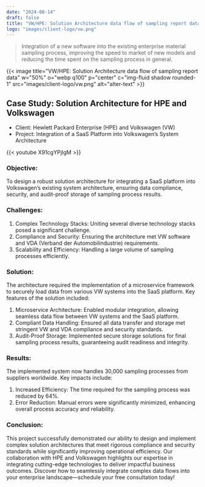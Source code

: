 ```yaml
---
date: "2024-08-14"
draft: false
title: "VW/HPE: Solution Architecture data flow of sampling report data"
logo: "images/client-logo/vw.png"
---
```



> Integration of a new software into the existing enterprise material sampling process, improving the speed to market of new models and reducing the time spent on the sampling process in general.

{{< image title="VW/HPE: Solution Architecture data flow of sampling report data" w="50%" o="webp q100" p="center" c="img-fluid shadow rounded-1" src="images/client-logo/vw.png" alt="alter-text" >}}

## Case Study: Solution Architecture for HPE and Volkswagen

- Client: Hewlett Packard Enterprise (HPE) and Volkswagen (VW)
- Project: Integration of a SaaS Platform into Volkswagen’s System Architecture

{{< youtube X91cgYPjIgM >}}

### Objective:

To design a robust solution architecture for integrating a SaaS platform into Volkswagen’s existing system architecture, ensuring data compliance, security, and audit-proof storage of sampling process results.

### Challenges:

1. Complex Technology Stacks: Uniting several diverse technology stacks posed a significant challenge.
2. Compliance and Security: Ensuring the architecture met VW software and VDA (Verband der Automobilindustrie) requirements.
3. Scalability and Efficiency: Handling a large volume of sampling processes efficiently.

### Solution:

The architecture required the implementation of a microservice framework to securely load data from various VW systems into the SaaS platform. Key features of the solution included:

1. Microservice Architecture: Enabled modular integration, allowing seamless data flow between VW systems and the SaaS platform.
2. Compliant Data Handling: Ensured all data transfer and storage met stringent VW and VDA compliance and security standards.
3. Audit-Proof Storage: Implemented secure storage solutions for final sampling process results, guaranteeing audit readiness and integrity.

### Results:

The implemented system now handles 30,000 sampling processes from suppliers worldwide. Key impacts include:

1. Increased Efficiency: The time required for the sampling process was reduced by 64%.
2. Error Reduction: Manual errors were significantly minimized, enhancing overall process accuracy and reliability.

### Conclusion:

This project successfully demonstrated our ability to design and implement complex solution architectures that meet rigorous compliance and security standards while significantly improving operational efficiency. Our collaboration with HPE and Volkswagen highlights our expertise in integrating cutting-edge technologies to deliver impactful business outcomes.
Discover how to seamlessly integrate complex data flows into your enterprise landscape—schedule your free consultation today!